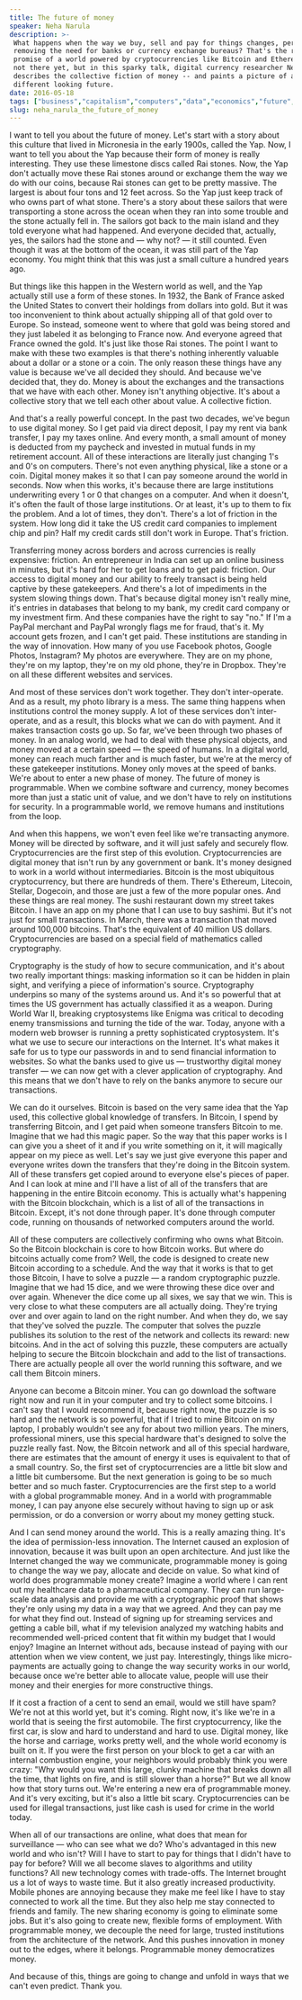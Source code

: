```yaml
---
title: The future of money
speaker: Neha Narula
description: >-
 What happens when the way we buy, sell and pay for things changes, perhaps even
 removing the need for banks or currency exchange bureaus? That's the radical
 promise of a world powered by cryptocurrencies like Bitcoin and Ethereum. We're
 not there yet, but in this sparky talk, digital currency researcher Neha Narula
 describes the collective fiction of money -- and paints a picture of a very
 different looking future.
date: 2016-05-18
tags: ["business","capitalism","computers","data","economics","future","global-development","money","mobility","potential","privacy","shopping","social-change","society","software","technology","web","internet","blockchain","cryptocurrency"]
slug: neha_narula_the_future_of_money
---
```


I want to tell you about the future of money. Let's start with a story about this culture
that lived in Micronesia in the early 1900s, called the Yap. Now, I want to tell you about
the Yap because their form of money is really interesting. They use these limestone discs
called Rai stones. Now, the Yap don't actually move these Rai stones around or exchange
them the way we do with our coins, because Rai stones can get to be pretty massive. The
largest is about four tons and 12 feet across. So the Yap just keep track of who owns part
of what stone. There's a story about these sailors that were transporting a stone across
the ocean when they ran into some trouble and the stone actually fell in. The sailors got
back to the main island and they told everyone what had happened. And everyone decided
that, actually, yes, the sailors had the stone and — why not? — it still counted. Even
though it was at the bottom of the ocean, it was still part of the Yap economy. You might
think that this was just a small culture a hundred years ago.

But things like this happen in the Western world as well, and the Yap actually still use a
form of these stones. In 1932, the Bank of France asked the United States to convert their
holdings from dollars into gold. But it was too inconvenient to think about actually
shipping all of that gold over to Europe. So instead, someone went to where that gold was
being stored and they just labeled it as belonging to France now. And everyone agreed that
France owned the gold. It's just like those Rai stones. The point I want to make with these
two examples is that there's nothing inherently valuable about a dollar or a stone or a
coin. The only reason these things have any value is because we've all decided they
should. And because we've decided that, they do. Money is about the exchanges and the
transactions that we have with each other. Money isn't anything objective. It's about a
collective story that we tell each other about value. A collective fiction.

And that's a really powerful concept. In the past two decades, we've begun to use digital
money. So I get paid via direct deposit, I pay my rent via bank transfer, I pay my taxes
online. And every month, a small amount of money is deducted from my paycheck and invested
in mutual funds in my retirement account. All of these interactions are literally just
changing 1's and 0's on computers. There's not even anything physical, like a stone or a
coin. Digital money makes it so that I can pay someone around the world in seconds. Now
when this works, it's because there are large institutions underwriting every 1 or 0 that
changes on a computer. And when it doesn't, it's often the fault of those large
institutions. Or at least, it's up to them to fix the problem. And a lot of times, they
don't. There's a lot of friction in the system. How long did it take the US credit card
companies to implement chip and pin? Half my credit cards still don't work in Europe.
That's friction.

Transferring money across borders and across currencies is really expensive: friction. An
entrepreneur in India can set up an online business in minutes, but it's hard for her to
get loans and to get paid: friction. Our access to digital money and our ability to freely
transact is being held captive by these gatekeepers. And there's a lot of impediments in
the system slowing things down. That's because digital money isn't really mine, it's
entries in databases that belong to my bank, my credit card company or my investment firm.
And these companies have the right to say "no." If I'm a PayPal merchant and PayPal
wrongly flags me for fraud, that's it. My account gets frozen, and I can't get paid. These
institutions are standing in the way of innovation. How many of you use Facebook photos,
Google Photos, Instagram? My photos are everywhere. They are on my phone, they're on my
laptop, they're on my old phone, they're in Dropbox. They're on all these different
websites and services.

And most of these services don't work together. They don't inter-operate. And as a result,
my photo library is a mess. The same thing happens when institutions control the money
supply. A lot of these services don't inter-operate, and as a result, this blocks what we
can do with payment. And it makes transaction costs go up. So far, we've been through two
phases of money. In an analog world, we had to deal with these physical objects, and money
moved at a certain speed — the speed of humans. In a digital world, money can reach much
farther and is much faster, but we're at the mercy of these gatekeeper institutions. Money
only moves at the speed of banks. We're about to enter a new phase of money. The future of
money is programmable. When we combine software and currency, money becomes more than just
a static unit of value, and we don't have to rely on institutions for security. In a
programmable world, we remove humans and institutions from the loop.

And when this happens, we won't even feel like we're transacting anymore. Money will be
directed by software, and it will just safely and securely flow. Cryptocurrencies are the
first step of this evolution. Cryptocurrencies are digital money that isn't run by any
government or bank. It's money designed to work in a world without intermediaries. Bitcoin
is the most ubiquitous cryptocurrency, but there are hundreds of them. There's Ethereum,
Litecoin, Stellar, Dogecoin, and those are just a few of the more popular ones. And these
things are real money. The sushi restaurant down my street takes Bitcoin. I have an app on
my phone that I can use to buy sashimi. But it's not just for small transactions. In
March, there was a transaction that moved around 100,000 bitcoins. That's the equivalent
of 40 million US dollars. Cryptocurrencies are based on a special field of mathematics
called cryptography.

Cryptography is the study of how to secure communication, and it's about two really
important things: masking information so it can be hidden in plain sight, and verifying a
piece of information's source. Cryptography underpins so many of the systems around us.
And it's so powerful that at times the US government has actually classified it as a
weapon. During World War II, breaking cryptosystems like Enigma was critical to decoding
enemy transmissions and turning the tide of the war. Today, anyone with a modern web
browser is running a pretty sophisticated cryptosystem. It's what we use to secure our
interactions on the Internet. It's what makes it safe for us to type our passwords in and
to send financial information to websites. So what the banks used to give us — trustworthy
digital money transfer — we can now get with a clever application of cryptography. And
this means that we don't have to rely on the banks anymore to secure our
transactions.

We can do it ourselves. Bitcoin is based on the very same idea that the Yap used, this
collective global knowledge of transfers. In Bitcoin, I spend by transferring Bitcoin, and
I get paid when someone transfers Bitcoin to me. Imagine that we had this magic paper. So
the way that this paper works is I can give you a sheet of it and if you write something
on it, it will magically appear on my piece as well. Let's say we just give everyone this
paper and everyone writes down the transfers that they're doing in the Bitcoin system. All
of these transfers get copied around to everyone else's pieces of paper. And I can look at
mine and I'll have a list of all of the transfers that are happening in the entire Bitcoin
economy. This is actually what's happening with the Bitcoin blockchain, which is a list of
all of the transactions in Bitcoin. Except, it's not done through paper. It's done through
computer code, running on thousands of networked computers around the world.

All of these computers are collectively confirming who owns what Bitcoin. So the Bitcoin
blockchain is core to how Bitcoin works. But where do bitcoins actually come from? Well,
the code is designed to create new Bitcoin according to a schedule. And the way that it
works is that to get those Bitcoin, I have to solve a puzzle — a random cryptographic
puzzle. Imagine that we had 15 dice, and we were throwing these dice over and over again.
Whenever the dice come up all sixes, we say that we win. This is very close to what these
computers are all actually doing. They're trying over and over again to land on the right
number. And when they do, we say that they've solved the puzzle. The computer that solves
the puzzle publishes its solution to the rest of the network and collects its reward: new
bitcoins. And in the act of solving this puzzle, these computers are actually helping to
secure the Bitcoin blockchain and add to the list of transactions. There are actually
people all over the world running this software, and we call them Bitcoin
miners.

Anyone can become a Bitcoin miner. You can go download the software right now and run it
in your computer and try to collect some bitcoins. I can't say that I would recommend it,
because right now, the puzzle is so hard and the network is so powerful, that if I tried
to mine Bitcoin on my laptop, I probably wouldn't see any for about two million years. The
miners, professional miners, use this special hardware that's designed to solve the puzzle
really fast. Now, the Bitcoin network and all of this special hardware, there are
estimates that the amount of energy it uses is equivalent to that of a small country. So,
the first set of cryptocurrencies are a little bit slow and a little bit cumbersome. But
the next generation is going to be so much better and so much faster. Cryptocurrencies are
the first step to a world with a global programmable money. And in a world with
programmable money, I can pay anyone else securely without having to sign up or ask
permission, or do a conversion or worry about my money getting stuck.

And I can send money around the world. This is a really amazing thing. It's the idea of
permission-less innovation. The Internet caused an explosion of innovation, because it was
built upon an open architecture. And just like the Internet changed the way we
communicate, programmable money is going to change the way we pay, allocate and decide on
value. So what kind of world does programmable money create? Imagine a world where I can
rent out my healthcare data to a pharmaceutical company. They can run large-scale data
analysis and provide me with a cryptographic proof that shows they're only using my data
in a way that we agreed. And they can pay me for what they find out. Instead of signing up
for streaming services and getting a cable bill, what if my television analyzed my
watching habits and recommended well-priced content that fit within my budget that I would
enjoy? Imagine an Internet without ads, because instead of paying with our attention when
we view content, we just pay. Interestingly, things like micro-payments are actually going
to change the way security works in our world, because once we're better able to allocate
value, people will use their money and their energies for more constructive
things.

If it cost a fraction of a cent to send an email, would we still have spam? We're not at
this world yet, but it's coming. Right now, it's like we're in a world that is seeing the
first automobile. The first cryptocurrency, like the first car, is slow and hard to
understand and hard to use. Digital money, like the horse and carriage, works pretty well,
and the whole world economy is built on it. If you were the first person on your block to
get a car with an internal combustion engine, your neighbors would probably think you were
crazy: "Why would you want this large, clunky machine that breaks down all the time, that
lights on fire, and is still slower than a horse?" But we all know how that story turns
out. We're entering a new era of programmable money. And it's very exciting, but it's also
a little bit scary. Cryptocurrencies can be used for illegal transactions, just like cash
is used for crime in the world today.

When all of our transactions are online, what does that mean for surveillance — who can
see what we do? Who's advantaged in this new world and who isn't? Will I have to start to
pay for things that I didn't have to pay for before? Will we all become slaves to
algorithms and utility functions? All new technology comes with trade-offs. The Internet
brought us a lot of ways to waste time. But it also greatly increased productivity. Mobile
phones are annoying because they make me feel like I have to stay connected to work all
the time. But they also help me stay connected to friends and family. The new sharing
economy is going to eliminate some jobs. But it's also going to create new, flexible forms
of employment. With programmable money, we decouple the need for large, trusted
institutions from the architecture of the network. And this pushes innovation in money out
to the edges, where it belongs. Programmable money democratizes money.

And because of this, things are going to change and unfold in ways that we can't even
predict. Thank you.

<!--
ad_duration=3.33
comment_count=109
event="TED@BCG Paris"
external_start_time=0
has_talk_citation=1
intro_duration=11.82
is_subtitle_required="False"
is_talk_featured="True"
language="en"
language_swap="False"
native_language="en"
number_of_related_talks=6
number_of_speakers=1
number_of_subtitled_videos=27
number_of_tags=20
number_of_talk_download_languages=27
number_of_talk_more_resources=0
number_of_talk_recommendations=1
number_of_talks_take_actions=0
post_ad_duration=0.83
published_timestamp="2016-09-12 15:02:58"
recording_date="2016-05-18"
speaker_description="Currency futurist"
speaker_is_published=1
speaker_name="Neha Narula"
talk_more_resources=[]
talk_name="The future of money"
talk_recommendations_blurb="Check out more resources on the future of money, curated by Neha Narula."
talks_tags=["business","capitalism","computers","data","economics","future","global-development","money","mobility","potential","privacy","shopping","social-change","society","software","technology","web","internet","blockchain","cryptocurrency"]
talks_take_action=[]
url_audio="https://download.ted.com/talks/NehaNarula_2016S.mp3?apikey=acme-roadrunner"
url_photo_speaker="https://pe.tedcdn.com/images/ted/c267ef04187cef108c2a287d56d228290cc9d093_254x191.jpg"
url_photo_talk="https://s3.amazonaws.com/talkstar-photos/uploads/1eea6d0b-513a-4d54-9b3c-871e612b8be5/NehaNarula_2016S-embed.jpg"
url_webpage="https://www.ted.com/talks/neha_narula_the_future_of_money"
video_type_name="TED Institute Talk"
-->